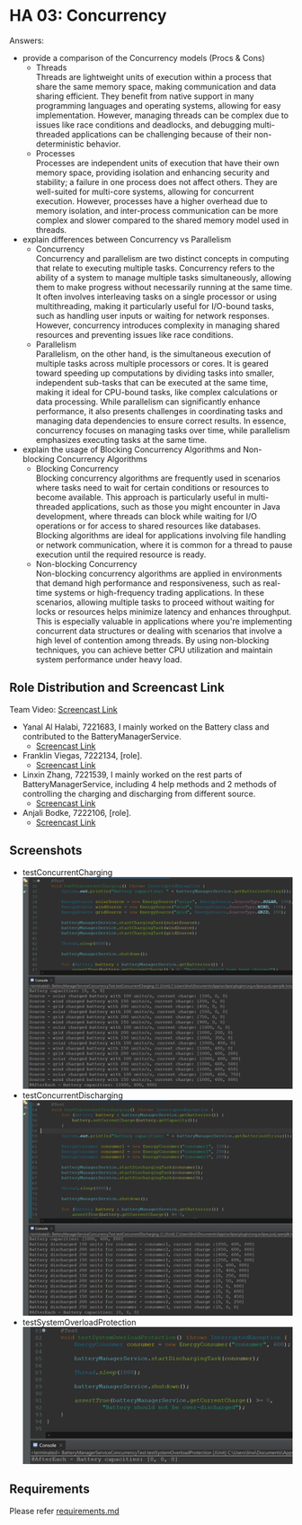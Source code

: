 # HA 03: Concurrency
Answers:
- provide a comparison of the Concurrency models (Procs & Cons)
  - Threads<br>
    Threads are lightweight units of execution within a process that share the same memory space, making communication and data sharing efficient. They benefit from native support in many programming languages and operating systems, allowing for easy implementation. However, managing threads can be complex due to issues like race conditions and deadlocks, and debugging multi-threaded applications can be challenging because of their non-deterministic behavior.
  - Processes<br>
    Processes are independent units of execution that have their own memory space, providing isolation and enhancing security and stability; a failure in one process does not affect others. They are well-suited for multi-core systems, allowing for concurrent execution. However, processes have a higher overhead due to memory isolation, and inter-process communication can be more complex and slower compared to the shared memory model used in threads.
- explain differences between Concurrency vs Parallelism
  - Concurrency<br>
  Concurrency and parallelism are two distinct concepts in computing that relate to executing multiple tasks. Concurrency refers to the ability of a system to manage multiple tasks simultaneously, allowing them to make progress without necessarily running at the same time. It often involves interleaving tasks on a single processor or using multithreading, making it particularly useful for I/O-bound tasks, such as handling user inputs or waiting for network responses. However, concurrency introduces complexity in managing shared resources and preventing issues like race conditions.
  - Parallelism<br>
  Parallelism, on the other hand, is the simultaneous execution of multiple tasks across multiple processors or cores. It is geared toward speeding up computations by dividing tasks into smaller, independent sub-tasks that can be executed at the same time, making it ideal for CPU-bound tasks, like complex calculations or data processing. While parallelism can significantly enhance performance, it also presents challenges in coordinating tasks and managing data dependencies to ensure correct results. In essence, concurrency focuses on managing tasks over time, while parallelism emphasizes executing tasks at the same time.
- explain the usage of Blocking Concurrency Algorithms and Non-blocking Concurrency Algorithms
  - Blocking Concurrency<br>
  Blocking concurrency algorithms are frequently used in scenarios where tasks need to wait for certain conditions or resources to become available. This approach is particularly useful in multi-threaded applications, such as those you might encounter in Java development, where threads can block while waiting for I/O operations or for access to shared resources like databases. Blocking algorithms are ideal for applications involving file handling or network communication, where it is common for a thread to pause execution until the required resource is ready.
  - Non-blocking Concurrency<br>
  Non-blocking concurrency algorithms are applied in environments that demand high performance and responsiveness, such as real-time systems or high-frequency trading applications. In these scenarios, allowing multiple tasks to proceed without waiting for locks or resources helps minimize latency and enhances throughput. This is especially valuable in applications where you're implementing concurrent data structures or dealing with scenarios that involve a high level of contention among threads. By using non-blocking techniques, you can achieve better CPU utilization and maintain system performance under heavy load.

## Role Distribution and Screencast Link
Team Video: [Screencast Link]()

- Yanal Al Halabi, 7221683, I mainly worked on the Battery class and contributed to the BatteryManagerService.
  - [Screencast Link](https://drive.google.com/file/d/1RVVtSmZ9eWW0XamtcSdqhVoF7RYMWg5W/view?usp=sharing)
- Franklin Viegas, 7222134, [role].
  - [Screencast Link]()
- Linxin Zhang, 7221539, I mainly worked on the rest parts of BatteryManagerService, including 4 help methods and 2 methods of controlling the charging and discharging from different source.
  - [Screencast Link](https://drive.google.com/file/d/1hCDVzhnGMvP36t4URUCsaXHBTJk9-PHn/view?usp=sharing)
- Anjali Bodke, 7222106, [role].
  - [Screencast Link]()

## Screenshots
- testConcurrentCharging
  ![testConcurrentCharging](./assets/testConcurrentCharging.png)
- testConcurrentDischarging
  ![testConcurrentDischarging](./assets/testConcurrentDischarging.png)
- testSystemOverloadProtection
  ![testSystemOverloadProtection](./assets/testSystemOverloadProtection.png)


## Requirements
Please refer [requirements.md](./requirements.md)
